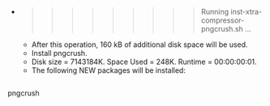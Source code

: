 * >>>>>>>>> Running inst-xtra-compressor-pngcrush.sh ...
  * After this operation, 160 kB of additional disk space will be used.
  * Install pngcrush.
  * Disk size = 7143184K. Space Used = 248K. Runtime = 00:00:00:01.
  * The following NEW packages will be installed:
  ```bash
pngcrush
  ```
